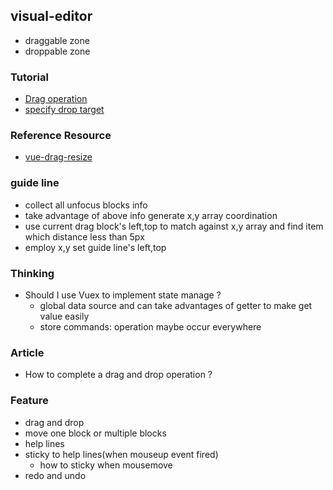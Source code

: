 ## visual-editor

* draggable zone
* droppable zone

### Tutorial

* [Drag operation](https://developer.mozilla.org/en-US/docs/Web/API/HTML_Drag_and_Drop_API/Drag_operations)
* [specify drop target](https://developer.mozilla.org/en-US/docs/Web/API/HTML_Drag_and_Drop_API/Drag_operations#specifying_drop_targets)

### Reference Resource

* [vue-drag-resize](https://github.com/kirillmurashov/vue-drag-resize)

### guide line

* collect all unfocus blocks info
* take advantage of above info generate x,y array coordination
* use current drag block's left,top to match against x,y array and find item which distance less than 5px
* employ x,y set guide line's left,top

### Thinking

* Should I use Vuex to implement state manage ?
  * global data source and can take advantages of getter to make get value easily
  * store commands: operation maybe occur everywhere

### Article

* How to complete a drag and drop operation ?

### Feature

* drag and drop
* move one block or multiple blocks
* help lines
* sticky to help lines(when mouseup event fired)
  * how to sticky when mousemove
* redo and undo
